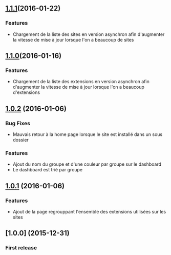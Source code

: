 <a name="1.1.1"></a>
## [1.1.1](https://github.com/Prelude/dashboard-wordpress)(2016-01-22)


### Features

* Chargement de la liste des sites en version asynchron afin d'augmenter la vitesse de mise à jour lorsque l'on a beaucoup de sites



<a name="1.1.0"></a>
## [1.1.0](https://github.com/Prelude/dashboard-wordpress/commit/32ac491a7049b83b8f032a1db9bbef6b91fb68ba)(2016-01-16)


### Features

* Chargement de la liste des extensions en version asynchron afin d'augmenter la vitesse de mise à jour lorsque l'on a beaucoup d'extensions



<a name="1.0.2"></a>
## [1.0.2](https://github.com/Prelude/dashboard-wordpress/commit/b80af01beed883ea91d62b91051bfe19b6f5d29c) (2016-01-06)


### Bug Fixes

* Mauvais retour à la home page lorsque le site est installé dans un sous dossier

### Features

* Ajout du nom du groupe et d'une couleur par groupe sur le dashboard
* Le dashboard est trié par groupe



<a name="1.0.1"></a>
## [1.0.1](https://github.com/Prelude/dashboard-wordpress/commit/d22c0f4f07ebb48525db227168e86099155d18dc) (2016-01-06)


### Features

* Ajout de la page regrouppant l'ensemble des extensions utilisées sur les sites



<a name="1.0.0"></a>
## [1.0.0] (2015-12-31)


### First release
